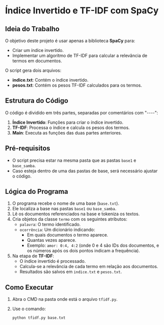 # Índice Invertido e TF-IDF com SpaCy

## Ideia do Trabalho
O objetivo deste projeto é usar apenas a biblioteca **SpaCy** para:

- Criar um índice invertido.
- Implementar um algoritmo de TF-IDF para calcular a relevância de termos em documentos.

O script gera dois arquivos:

- **indice.txt**: Contém o índice invertido.
- **pesos.txt**: Contém os pesos TF-IDF calculados para os termos.

## Estrutura do Código

O código é dividido em três partes, separadas por comentários com "----":

1. **Índice Invertido**: Funções para criar o índice invertido.
2. **TF-IDF**: Processa o índice e calcula os pesos dos termos.
3. **Main**: Executa as funções das duas partes anteriores.

## Pré-requisitos

- O script precisa estar na mesma pasta que as pastas `base1` e `base_samba`.
- Caso esteja dentro de uma das pastas de base, será necessário ajustar o código.

## Lógica do Programa

1. O programa recebe o nome de uma base (`base.txt`).
2. Ele localiza a base nas pastas `base1` ou `base_samba`.
3. Lê os documentos referenciados na base e tokeniza os textos.
4. Cria objetos da classe `termo` com os seguintes atributos:
   - `palavra`: O termo identificado.
   - `ocorrência`: Um dicionário indicando:
     - Em quais documentos o termo aparece.
     - Quantas vezes aparece.
     - Exemplo: `amor: 0:4, 4:2` (onde 0 e 4 são IDs dos documentos, e os números após os dois pontos indicam a frequência).
5. Na etapa de **TF-IDF**:
   - O índice invertido é processado.
   - Calcula-se a relevância de cada termo em relação aos documentos.
   - Resultados são salvos em `indice.txt` e `pesos.txt`.

## Como Executar

1. Abra o CMD na pasta onde está o arquivo `tfidf.py`.
2. Use o comando:

   ```bash
   python tfidf.py base.txt

